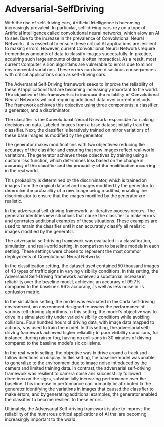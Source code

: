 # Adversarial-SelfDriving

With the rise of self-driving cars, Artificial Intelligence is becoming increasingly prevalent. In particular, self-driving cars rely on a type of Artificial Intelligence called convolutional neural networks, which allow an AI to see. Due to the increase in the prevalence of Convolutional Neural Networks, it is essential to ensure these critical AI applications are resilient to making errors. However, current Convolutional Neural Networks require tremendous amounts of data to classify images successfully. In practice, acquiring such large amounts of data is often impractical. As a result, most current Computer Vision algorithms are vulnerable to errors due to minor environmental variations. These errors can have disastrous consequences with critical applications such as self-driving cars.

The Adversarial Self-Driving framework seeks to improve the reliability of these AI applications that are becoming increasingly important to the world. The objective of this framework is to increase the reliability of Convolutional Neural Networks without requiring additional data over current methods. The framework achieves this objective using three components: a classifier, a generator, and a discriminator.

The classifier is the Convolutional Neural Network responsible for making decisions on data. Labeled images from a base dataset initially train the classifier. Next, the classifier is iteratively trained on minor variations of these base images as modified by the generator.

The generator makes modifications with two objectives: reducing the accuracy of the classifier and ensuring that new images reflect real-world variations. The generator achieves these objectives by training using a custom loss function, which determines loss based on the change in accuracy of the classifier and the probability of the modification occurring in the real world.

This probability is determined by the discriminator, which is trained on images from the original dataset and images modified by the generator to determine the probability of a new image being modified, enabling the discriminator to ensure that the images modified by the generator are realistic.

In the adversarial self-driving framework, an iterative process occurs. The generator identifies new situations that cause the classifier to make errors and generates additional examples of these situations. These examples are used to retrain the classifier until it can accurately classify all realistic images modified by the generator.

The adversarial self-driving framework was evaluated in a classification, simulation, and real-world setting, in comparison to baseline models in each setting. These settings were chosen to represent the most common deployments of Convolutional Neural Networks.

In the classification setting, the dataset used contained 50 thousand images of 43 types of traffic signs in varying visibility conditions. In this setting, the Adversarial Self-Driving framework achieved a substantial increase in reliability over the baseline model, achieving an accuracy of 99.7% compared to the baseline’s 96% accuracy, as well as less noise in its confusion matrix.

In the simulation setting, the model was evaluated in the Carla self-driving environment, an environment designed to assess the performance of various self-driving algorithms. In this setting, the model's objective was to drive in a simulated city under varied visibility conditions while avoiding collisions. Four hundred hours of driving data, with image data mapped to actions, was used to train the model. In this setting, the adversarial self-driving framework achieved higher reliability in poor visibility conditions, for instance, during rain or fog, having no collisions in 30 minutes of driving compared to the baseline model’s six collisions.

In the real-world setting, the objective was to drive around a track and follow directions on display. In this setting, the baseline model was unable to generalize to the environment due to image noise introduced by the camera and limited training data. In contrast, the adversarial self-driving framework was resilient to camera noise and successfully followed directions on the signs, substantially increasing performance over the baseline. This increase in performance can primarily be attributed to the generator identifying the variations in images that caused the classifier to make errors, and by generating additional examples, the generator enabled the classifier to become resilient to these errors.

Ultimately, the Adversarial Self-driving framework is able to improve the reliability of the numerous critical applications of AI that are becoming increasingly important to the world.

